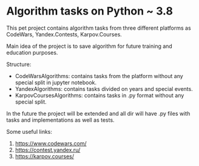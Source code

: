 # Algorithm tasks on Python ~ 3.8

This pet project contains algorithm tasks from three different platforms as CodeWars, Yandex.Contests, Karpov.Courses.

Main idea of the project is to save algorithm for future training and education purposes.

Structure:
- CodeWarsAlgorithms: contains tasks from the platform without any special split in jupyter notebook.
- YandexAlgorithms: contains tasks divided on years and special events.
- KarpovCoursesAlgorithms: contains tasks in .py format without any special split.


In the future the project will be extended and all dir will have .py files with tasks and implementations as well as tests.

Some useful links:
1. https://www.codewars.com/
2. https://contest.yandex.ru/
3. https://karpov.courses/